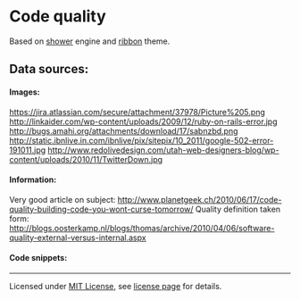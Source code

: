 # Code quality

Based on [shower](https://github.com/shower/shower) engine and [ribbon](https://github.com/shower/ribbon) theme.

## Data sources:

#### Images:
https://jira.atlassian.com/secure/attachment/37978/Picture%205.png
http://linkaider.com/wp-content/uploads/2009/12/ruby-on-rails-error.jpg
http://bugs.amahi.org/attachments/download/17/sabnzbd.png
http://static.ibnlive.in.com/ibnlive/pix/sitepix/10_2011/google-502-error-191011.jpg
http://www.redolivedesign.com/utah-web-designers-blog/wp-content/uploads/2010/11/TwitterDown.jpg

#### Information:
Very good article on subject:
http://www.planetgeek.ch/2010/06/17/code-quality-building-code-you-wont-curse-tomorrow/
Quality definition taken form:
http://blogs.oosterkamp.nl/blogs/thomas/archive/2010/04/06/software-quality-external-versus-internal.aspx

#### Code snippets:

---

Licensed under [MIT License](http://en.wikipedia.org/wiki/MIT_License), see [license page](shower/wiki/MIT-License) for details.